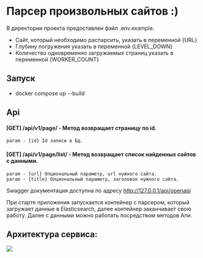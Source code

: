 # Парсер произвольных сайтов :)


В директории проекта предоставлен файл .env.example. 
- Сайт, который необходимо распарсить, указать в переменной {URL}
- Глубину погружения указать в переменной {LEVEL_DOWN}
- Количество одновременно загружаемых страниц указать в переменной {WORKER_COUNT}

## Запуск
- docker compose up --build


## Api
#### [GET] /api/v1/page/ - Метод возвращает страницу по id.
    param - {id} Id записи в Бд.


#### [GET] /api/v1/page/list/ - Метод возвращает список найденных сайтов с данными.
    param - {url} Опциональный параметр, url нужного сайта.
    param - {title} Опциональный параметр, заголовок нужного сайта.


Swagger документация доступна по адресу http://127.0.0.1/api/openapi


При старте приложения запускается контейнер с парсером, который загружает данные в Elasticsearch,
далее контейнер заканчивает свою работу. 
Далее с данными можно работать посредством методов Апи.


##  Архитектура сервиса:
![](C:\Users\ruspanov\PycharmProjects\parse_service\architecture\C2.png)
